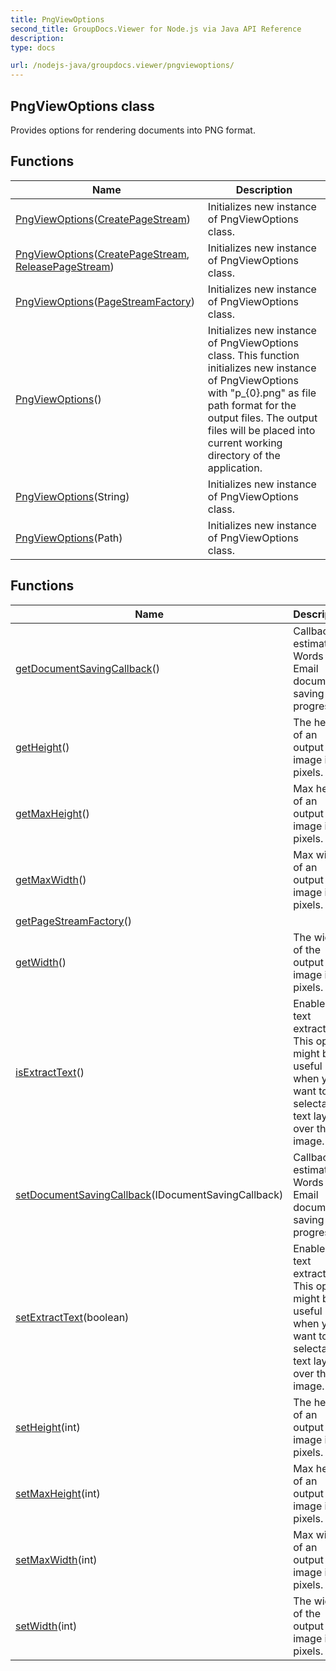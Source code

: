 ```yaml
---
title: PngViewOptions
second_title: GroupDocs.Viewer for Node.js via Java API Reference
description: 
type: docs

url: /nodejs-java/groupdocs.viewer/pngviewoptions/
---
```


## PngViewOptions class

 Provides options for rendering documents into PNG format.
 

## Functions

| Name | Description |
| --- | --- |
| [PngViewOptions](pngviewoptions)([CreatePageStream](../createpagestream)) | Initializes new instance of PngViewOptions class. |
| [PngViewOptions](pngviewoptions)([CreatePageStream](../createpagestream), [ReleasePageStream](../releasepagestream)) | Initializes new instance of PngViewOptions class. |
| [PngViewOptions](pngviewoptions)([PageStreamFactory](../pagestreamfactory)) | Initializes new instance of PngViewOptions class. |
| [PngViewOptions](pngviewoptions)() | Initializes new instance of PngViewOptions class. This function initializes new instance of PngViewOptions with "p_{0}.png" as file path format for the output files. The output files will be placed into current working directory of the application. |
| [PngViewOptions](pngviewoptions)(String) | Initializes new instance of PngViewOptions class. |
| [PngViewOptions](pngviewoptions)(Path) | Initializes new instance of PngViewOptions class. |

## Functions

| Name | Description |
| --- | --- |
| [getDocumentSavingCallback](getdocumentsavingcallback)() | Callback to estimate Words or Email document saving progress |
| [getHeight](getheight)() | The height of an output image in pixels. |
| [getMaxHeight](getmaxheight)() | Max height of an output image in pixels. |
| [getMaxWidth](getmaxwidth)() | Max width of an output image in pixels. |
| [getPageStreamFactory](getpagestreamfactory)() |  |
| [getWidth](getwidth)() | The width of the output image in pixels. |
| [isExtractText](isextracttext)() | Enables text extraction. This option might be useful when you want to add selectable text layer over the image. |
| [setDocumentSavingCallback](setdocumentsavingcallback)(IDocumentSavingCallback) | Callback to estimate Words or Email document saving progress |
| [setExtractText](setextracttext)(boolean) | Enables text extraction. This option might be useful when you want to add selectable text layer over the image. |
| [setHeight](setheight)(int) | The height of an output image in pixels. |
| [setMaxHeight](setmaxheight)(int) | Max height of an output image in pixels. |
| [setMaxWidth](setmaxwidth)(int) | Max width of an output image in pixels. |
| [setWidth](setwidth)(int) | The width of the output image in pixels. |
